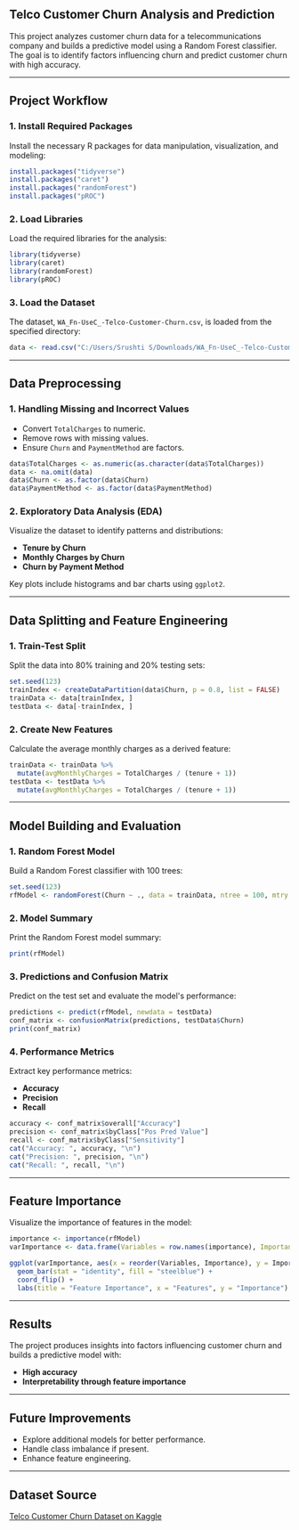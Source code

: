 
## Telco Customer Churn Analysis and Prediction

This project analyzes customer churn data for a telecommunications company and builds a predictive model using a Random Forest classifier. The goal is to identify factors influencing churn and predict customer churn with high accuracy.

---

## Project Workflow

### 1. Install Required Packages
Install the necessary R packages for data manipulation, visualization, and modeling:
```R
install.packages("tidyverse")
install.packages("caret")
install.packages("randomForest")
install.packages("pROC")
```

### 2. Load Libraries
Load the required libraries for the analysis:
```R
library(tidyverse)
library(caret)
library(randomForest)
library(pROC)
```

### 3. Load the Dataset
The dataset, `WA_Fn-UseC_-Telco-Customer-Churn.csv`, is loaded from the specified directory:
```R
data <- read.csv("C:/Users/Srushti S/Downloads/WA_Fn-UseC_-Telco-Customer-Churn.csv")
```

---

## Data Preprocessing

### 1. Handling Missing and Incorrect Values
- Convert `TotalCharges` to numeric.
- Remove rows with missing values.
- Ensure `Churn` and `PaymentMethod` are factors.

```R
data$TotalCharges <- as.numeric(as.character(data$TotalCharges))
data <- na.omit(data)
data$Churn <- as.factor(data$Churn)
data$PaymentMethod <- as.factor(data$PaymentMethod)
```

### 2. Exploratory Data Analysis (EDA)
Visualize the dataset to identify patterns and distributions:
- **Tenure by Churn**
- **Monthly Charges by Churn**
- **Churn by Payment Method**

Key plots include histograms and bar charts using `ggplot2`.

---

## Data Splitting and Feature Engineering

### 1. Train-Test Split
Split the data into 80% training and 20% testing sets:
```R
set.seed(123)
trainIndex <- createDataPartition(data$Churn, p = 0.8, list = FALSE)
trainData <- data[trainIndex, ]
testData <- data[-trainIndex, ]
```

### 2. Create New Features
Calculate the average monthly charges as a derived feature:
```R
trainData <- trainData %>%
  mutate(avgMonthlyCharges = TotalCharges / (tenure + 1))
testData <- testData %>%
  mutate(avgMonthlyCharges = TotalCharges / (tenure + 1))
```

---

## Model Building and Evaluation

### 1. Random Forest Model
Build a Random Forest classifier with 100 trees:
```R
set.seed(123)
rfModel <- randomForest(Churn ~ ., data = trainData, ntree = 100, mtry = 3, importance = TRUE)
```

### 2. Model Summary
Print the Random Forest model summary:
```R
print(rfModel)
```

### 3. Predictions and Confusion Matrix
Predict on the test set and evaluate the model's performance:
```R
predictions <- predict(rfModel, newdata = testData)
conf_matrix <- confusionMatrix(predictions, testData$Churn)
print(conf_matrix)
```

### 4. Performance Metrics
Extract key performance metrics:
- **Accuracy**
- **Precision**
- **Recall**

```R
accuracy <- conf_matrix$overall["Accuracy"]
precision <- conf_matrix$byClass["Pos Pred Value"]
recall <- conf_matrix$byClass["Sensitivity"]
cat("Accuracy: ", accuracy, "\n")
cat("Precision: ", precision, "\n")
cat("Recall: ", recall, "\n")
```

---

## Feature Importance

Visualize the importance of features in the model:
```R
importance <- importance(rfModel)
varImportance <- data.frame(Variables = row.names(importance), Importance = importance[, 1])

ggplot(varImportance, aes(x = reorder(Variables, Importance), y = Importance)) +
  geom_bar(stat = "identity", fill = "steelblue") +
  coord_flip() +
  labs(title = "Feature Importance", x = "Features", y = "Importance")
```

---

## Results
The project produces insights into factors influencing customer churn and builds a predictive model with:
- **High accuracy**
- **Interpretability through feature importance**

---

## Future Improvements
- Explore additional models for better performance.
- Handle class imbalance if present.
- Enhance feature engineering.

---

## Dataset Source
[Telco Customer Churn Dataset on Kaggle](https://www.kaggle.com/blastchar/telco-customer-churn)

